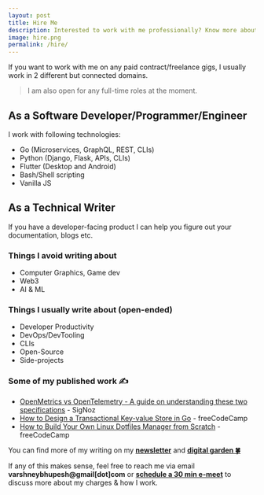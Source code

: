 ```yaml
---
layout: post
title: Hire Me
description: Interested to work with me professionally? Know more about my freelance work
image: hire.png
permalink: /hire/
---
```


If you want to work with me on any paid contract/freelance gigs, I usually work in 2 different but connected domains.

> I am also open for any full-time roles at the moment.

## As a Software Developer/Programmer/Engineer

I work with following technologies:

- Go (Microservices, GraphQL, REST, CLIs)
- Python (Django, Flask, APIs, CLIs)
- Flutter (Desktop and Android)
- Bash/Shell scripting
- Vanilla JS

## As a Technical Writer

If you have a developer-facing product I can help you figure out your documentation, blogs etc.

### Things I avoid writing about

- Computer Graphics, Game dev
- Web3
- AI & ML

### Things I usually write about (open-ended)

- Developer Productivity
- DevOps/DevTooling
- CLIs
- Open-Source
- Side-projects

### Some of my published work ✍️

- [OpenMetrics vs OpenTelemetry - A guide on understanding these two specifications](https://signoz.io/blog/openmetrics-vs-opentelemetry/) - SigNoz
- [How to Design a Transactional Key-value Store in Go](https://www.freecodecamp.org/news/design-a-key-value-store-in-go/) - freeCodeCamp
- [How to Build Your Own Linux Dotfiles Manager from Scratch](https://www.freecodecamp.org/news/build-your-own-dotfiles-manager-from-scratch/) - freeCodeCamp

You can find more of my writing on my [**newsletter**](https://buttondown.email/bhupesh/archive/) and [**digital garden 🍀**](https://til.bhupesh.me)

If any of this makes sense, feel free to reach me via email **varshneybhupesh@gmail[dot]com** or <a class="mark" href="https://bhupesh.me/chat"><b>schedule a 30 min e-meet</b></a> to discuss more about my charges & how I work.

